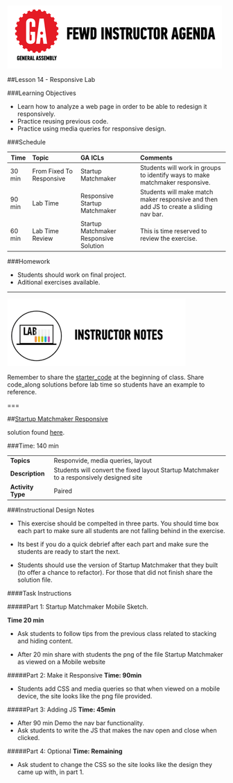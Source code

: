 ![GeneralAssemb.ly](../../img/icons/instr_agenda.png)


##Lesson 14 - Responsive Lab


###Learning Objectives

*	Learn how to analyze a web page in order to be able to redesign it responsively.
*	Practice reusing previous code.
*	Practice using media queries for responsive design.


###Schedule


| Time        | Topic| GA ICLs| Comments |
| ------------- |:-------------|:-------------------|:----------------|
| 30 min | From Fixed To Responsive | Startup Matchmaker| Students will work in groups to identify ways to make matchmaker responsive.  |
| 90 min | Lab Time | Responsive Startup Matchmaker| Students will make match maker responsive and then add JS to create a sliding nav bar.  |
| 60 min | Lab Time Review | Startup Matchmaker Responsive Solution| This is time reserved to review the exercise. |


###Homework

*	Students should work on final project.
*	Aditional exercises available.

---

![Exercise - Instructor](../../img/icons/instr_lab.png)

Remember to share the [starter_code](starter_code/) at the beginning of class. Share code_along solutions before lab time so students have an example to reference. 

===

##[Startup Matchmaker Responsive](starter_code/)

solution found [here](solutions/startup_matchmaker_responsive/). 

###Time: 140 min

| | |
| ------------- |:-------------|
| __Topics__ | Responvide, media queries, layout| 
| __Description__| Students will convert the fixed layout Startup Matchmaker to a responsively designed site |    
| __Activity Type__| Paired |    
 

###Instructional Design Notes

*	This exercise should be compelted in three parts. You should time box each part to make sure all students are not falling behind in the exercise. 

*	Its best if you do a quick debrief after each part and make sure the students are ready to start the next.

*	Students should use the version of Startup Matchmaker that they built (to offer a chance to refactor). For those that did not finish share the solution file. 


####Task Instructions 

#####Part 1: Startup Matchmaker Mobile Sketch.

__Time 20 min__ 
	
*	Ask students to follow tips from the previous class related to stacking and hiding content.

*	After 20 min share with students the png of the file Startup Matchmaker as viewed on a Mobile website


#####Part 2: Make it Responsive 
__Time: 90min__

*	Students add CSS and media queries so that when viewed on a mobile device, the site looks like the png file provided.  


 
#####Part 3: Adding JS
__Time: 45min__

*	After 90 min Demo the nav bar functionality.
*	Ask students to write the JS that makes the nav open and close when clicked.

#####Part 4: Optional
__Time: Remaining__

*	Ask student to change the CSS so the site looks like the design they came up with, in part 1.